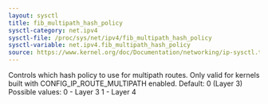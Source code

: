 ```yaml
---
layout: sysctl
title: fib_multipath_hash_policy
sysctl-category: net.ipv4
sysctl-file: /proc/sys/net/ipv4/fib_multipath_hash_policy
sysctl-variable: net.ipv4.fib_multipath_hash_policy
source: https://www.kernel.org/doc/Documentation/networking/ip-sysctl.txt
---
```

Controls which hash policy to use for multipath routes. Only valid
for kernels built with CONFIG_IP_ROUTE_MULTIPATH enabled.
Default: 0 (Layer 3)
Possible values:
0 - Layer 3
1 - Layer 4

